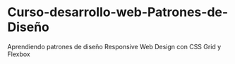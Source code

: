 # Curso-desarrollo-web-Patrones-de-Diseño
Aprendiendo patrones de diseño Responsive Web Design con CSS Grid y Flexbox

